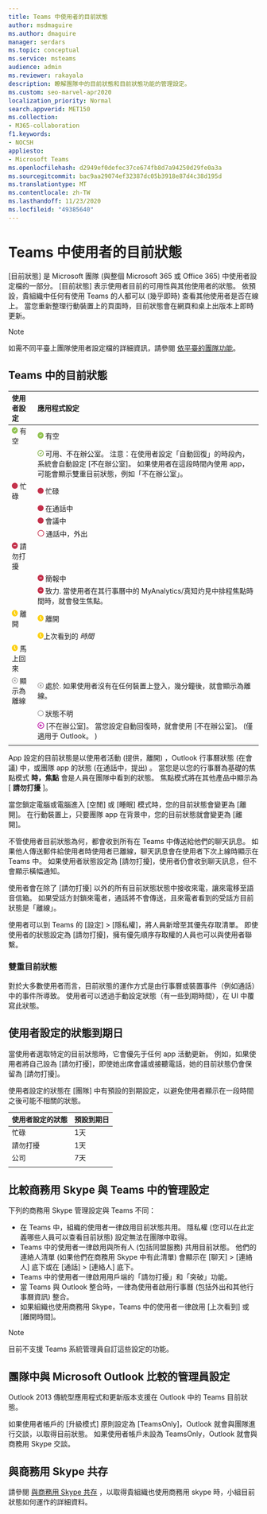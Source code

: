 ```yaml
---
title: Teams 中使用者的目前狀態
author: msdmaguire
ms.author: dmaguire
manager: serdars
ms.topic: conceptual
ms.service: msteams
audience: admin
ms.reviewer: rakayala
description: 瞭解團隊中的目前狀態和目前狀態功能的管理設定。
ms.custom: seo-marvel-apr2020
localization_priority: Normal
search.appverid: MET150
ms.collection:
- M365-collaboration
f1.keywords:
- NOCSH
appliesto:
- Microsoft Teams
ms.openlocfilehash: d2949ef0defec37ce674fb8d7a94250d29fe0a3a
ms.sourcegitcommit: bac9aa29074ef32387dc05b3918e87d4c38d195d
ms.translationtype: MT
ms.contentlocale: zh-TW
ms.lasthandoff: 11/23/2020
ms.locfileid: "49385640"
---
```

# <a name="user-presence-in-teams"></a>Teams 中使用者的目前狀態

[目前狀態] 是 Microsoft 團隊 (與整個 Microsoft 365 或 Office 365) 中使用者設定檔的一部分。 [目前狀態] 表示使用者目前的可用性與其他使用者的狀態。 依預設，貴組織中任何有使用 Teams 的人都可以 (幾乎即時) 查看其他使用者是否在線上。 當您重新整理行動裝置上的頁面時，目前狀態會在網頁和桌上出版本上即時更新。

 > [!Note]
 > 如需不同平臺上團隊使用者設定檔的詳細資訊，請參閱 [依平臺的團隊功能](https://support.microsoft.com/office/teams-features-by-platform-debe7ff4-7db4-4138-b7d0-fcc276f392d3)。

## <a name="presence-states-in-teams"></a>Teams 中的目前狀態

|使用者設定|應用程式設定|
|:--- |:---|
| ![實心圓圈綠色核取記號，表示目前狀態為有空](media/Presence_Available.png) 有空|![實心圓圈綠色核取記號，表示目前狀態為有空](media/Presence_Available.png) 有空|
|| ![空心圓圈綠色核取記號，表示外出並有空](media/Presence_Available_OOF.png) 可用、不在辦公室。 注意：在使用者設定「自動回復」的時段內，系統會自動設定 [不在辦公室]。 如果使用者在這段時間內使用 app，可能會顯示雙重目前狀態，例如「不在辦公室」。 |
|  ![紅色實心圓圈，表示忙碌](media/Presence_Busy.png) 忙碌 |  ![紅色實心圓圈，表示忙碌](media/Presence_Busy.png) 忙碌  |
|| ![紅色實心圓圈，表示通話中忙碌](media/Presence_Busy.png) 在通話中|
|| ![紅色實心圓圈，表示會議中忙碌](media/Presence_Busy.png) 會議中 |
|| ![紅色空心圓圈，表示忙碌](media/Presence_Busy_OOF.png) 通話中，外出|
|  ![紅色圓圈加白線，表示請勿打擾](media/Presence_DND.png) 請勿打擾 ||
|| ![紅色圓圈加白線，表示簡報中](media/Presence_DND.png) 簡報中|
|| ![紅色圓圈加白線，表示專注](media/Presence_DND.png) 致力. 當使用者在其行事曆中的 MyAnalytics/真知灼見中排程焦點時間時，就會發生焦點。|
| ![黃色時鐘圖示，表示離開](media/Presence_Away.png) 離開| ![黃色時鐘圖示，表示離開](media/Presence_Away.png) 離開|
|| ![黃色時鐘圖示，表示離開](media/Presence_Away.png)上次看到的 *時間*|
|![黃色時鐘圖示，表示離開，馬上回來](media/Presence_Away.png) 馬上回來| |
|![灰色圓圈帶 x，表示離線](media/Presence_Offline.png) 顯示為離線|![灰色圓圈帶 x，表示離線](media/Presence_Offline.png) 處於.  如果使用者沒有在任何裝置上登入，幾分鐘後，就會顯示為離線。 | |
|| ![空心灰色圓圈，表示狀態不明](media/Presence_Unknown.png) 狀態不明|
|| ![紫色圓圈加箭號，表示外出](media/Presence_OOF.png) [不在辦公室]。 當您設定自動回復時，就會使用 [不在辦公室]。  (僅適用于 Outlook。 )  |
|||

App 設定的目前狀態是以使用者活動 (提供，離開) ，Outlook 行事曆狀態 (在會議) 中，或團隊 app 的狀態 (在通話中，提出) 。 當您是以您的行事曆為基礎的焦點模式 **時，焦點** 會是人員在團隊中看到的狀態。 焦點模式將在其他產品中顯示為 [ **請勿打擾** ]。

當您鎖定電腦或電腦進入 [空閒] 或 [睡眠] 模式時，您的目前狀態會變更為 [離開]。 在行動裝置上，只要團隊 app 在背景中，您的目前狀態就會變更為 [離開]。

不管使用者目前狀態為何，都會收到所有在 Teams 中傳送給他們的聊天訊息。 如果他人傳送郵件給使用者時使用者已離線，聊天訊息會在使用者下次上線時顯示在 Teams 中。 如果使用者狀態設定為 [請勿打擾]，使用者仍會收到聊天訊息，但不會顯示橫幅通知。

使用者會在除了 [請勿打擾] 以外的所有目前狀態狀態中接收來電，讓來電移至語音信箱。 如果受話方封鎖來電者，通話將不會傳送，且來電者看到的受話方目前狀態是「離線」。

使用者可以到 Teams 的 [設定]  >  [隱私權]，將人員新增至其優先存取清單。 即使使用者的狀態設定為 [請勿打擾]，擁有優先順序存取權的人員也可以與使用者聯繫。

### <a name="dual-presence"></a>雙重目前狀態

  對於大多數使用者而言，目前狀態的運作方式是由行事曆或裝置事件（例如通話）中的事件所導致。 使用者可以透過手動設定狀態（有一些到期時間），在 UI 中覆寫此狀態。

## <a name="user-configured-states-expiration"></a>使用者設定的狀態到期日

當使用者選取特定的目前狀態時，它會優先于任何 app 活動更新。 例如，如果使用者將自己設為 [請勿打擾]，即使她出席會議或接聽電話，她的目前狀態仍會保留為 [請勿打擾]。

使用者設定的狀態在 [團隊] 中有預設的到期設定，以避免使用者顯示在一段時間之後可能不相關的狀態。

|使用者設定的狀態|預設到期日|
|:--- |:---|
| 忙碌|1天|
| 請勿打擾|1天|
| 公司|7天|
|||

## <a name="admin-settings-in-teams-compared-to-skype-for-business"></a>比較商務用 Skype 與 Teams 中的管理設定

下列的商務用 Skype 管理設定與 Teams 不同：

- 在 Teams 中，組織的使用者一律啟用目前狀態共用。 隱私權 (您可以在此定義哪些人員可以查看目前狀態) 設定無法在團隊中取得。
- Teams 中的使用者一律啟用與所有人 (包括同盟服務) 共用目前狀態。 他們的連絡人清單 (如果他們在商務用 Skype 中有此清單) 會顯示在 [聊天] > [連絡人] 底下或在 [通話] > [連絡人] 底下。
- Teams 中的使用者一律啟用用戶端的「請勿打擾」和「突破」功能。
- 當 Teams 與 Outlook 整合時，一律為使用者啟用行事曆 (包括外出和其他行事曆資訊) 整合。
- 如果組織也使用商務用 Skype，Teams 中的使用者一律啟用 [上次看到] 或 [離開時間]。

> [!NOTE]
> 目前不支援 Teams 系統管理員自訂這些設定的功能。

## <a name="admin-settings-in-teams-compared-to-microsoft-outlook"></a>團隊中與 Microsoft Outlook 比較的管理員設定

Outlook 2013 傳統型應用程式和更新版本支援在 Outlook 中的 Teams 目前狀態。

如果使用者帳戶的 [升級模式] 原則設定為 [TeamsOnly]，Outlook 就會與團隊進行交談，以取得目前狀態。 如果使用者帳戶未設為 TeamsOnly，Outlook 就會與商務用 Skype 交談。

## <a name="coexistence-with-skype-for-business"></a>與商務用 Skype 共存

請參閱 [與商務用 Skype 共存](coexistence-chat-calls-presence.md) ，以取得貴組織也使用商務用 skype 時，小組目前狀態如何運作的詳細資料。
